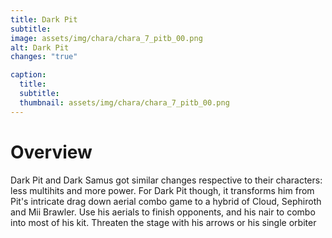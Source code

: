 ```yaml
---
title: Dark Pit
subtitle: 
image: assets/img/chara/chara_7_pitb_00.png
alt: Dark Pit
changes: "true"

caption:
  title:
  subtitle: 
  thumbnail: assets/img/chara/chara_7_pitb_00.png
---
```


# Overview 

Dark Pit and Dark Samus got similar changes respective to their characters: less multihits and more power. For Dark Pit though, it transforms him from Pit's intricate drag down aerial combo game to a hybrid of Cloud, Sephiroth and Mii Brawler. Use his aerials to finish opponents, and his nair to combo into most of his kit. Threaten the stage with his arrows or his single orbiter 
